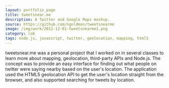 ```yaml
---
layout: portfolio_page
title: tweetsnear.me
description: A Twitter and Google Maps mashup.
source: https://github.com/ngoldman/tweetsnearme
image: /img/work/2012-12-01-tweetsnearme1.png
category: lab
tags: node.js, javascript, twitter, geolocation, mapping, html5
---
```


tweetsnear.me was a personal project that I worked on in several classes to
learn more about mapping, geolocation, third-party APIs and Node.js. The
concept was to provide an easy interface for finding out what people on twitter
were saying nearby based on the user's location. The application used the HTML5
geolocation API to get the user's location straight from the browser, and also
supported searching for tweets by location.
